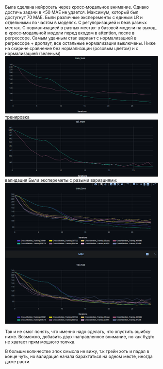 Была сделана нейросеть через кросс-модальное внимание.
Однако достичь задачи в <50 MAE не удается.
Максимум, который был достугнут 70 MAE. Были различные эксперементы с единым LR и отдельными по частям в моделях. С регуляризацией и безв разных местах.
С нормализацией в разных местах: в базовой модели на выход, в кросс-модальной модели перед входом в attention, после в регрессоре.
Самым удачным стал вариант с нормализацией в регрессоре + дропаут, все остальные нормализации выключены.
Ниже на скирине сравнение без нормализации (розовым цветом) и с нормализацией (зеленым)
![alt text](<Снимок экрана 2025-08-25 011046.png>) тренировка
![alt text](<Снимок экрана 2025-08-25 011336.png>) валидация
Были экспереметы с разыми вариациями:
![alt text](<Снимок экрана 2025-08-25 014512.png>)

Так и не смог понять, что именно надо сделать, что опустить ошибку ниже. Возможно, добавить двух-направленное внимание, но как будто не хватает прям мощного толчка.

В большм количестве эпох смысла не вижу, т.к трейн хоть и падал в конце чуть, но валидация начала барахтаться на одном месте, иногда даже расти.

